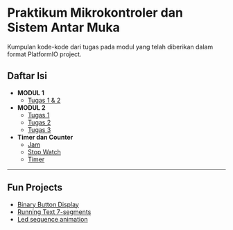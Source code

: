 # Praktikum Mikrokontroler dan Sistem Antar Muka
Kumpulan kode-kode dari tugas pada modul yang telah diberikan dalam format PlatformIO project.

## Daftar Isi
- **MODUL 1**
  - [Tugas 1 & 2](/ArduinoNanoPrak1#Praktikum-Modul-1)
- **MODUL 2**
  - [Tugas 1](/Interface-1#tugas-1)
  - [Tugas 2](/Interface-2#tugas-2)
  - [Tugas 3](/Interface-3#tugas-3)
- **Timer dan Counter**
  - [Jam](/clock#jam)
  - [Stop Watch](/stop-watch#stop-watch)
  - [Timer](/timer#timer)
  
---
## Fun Projects
- [Binary Button Display](/BIN-button#binary-button-display)
- [Running Text 7-segments](/running-segment#running-text-in-7-segments)
- [Led sequence animation](/led-animation#led-animation)
